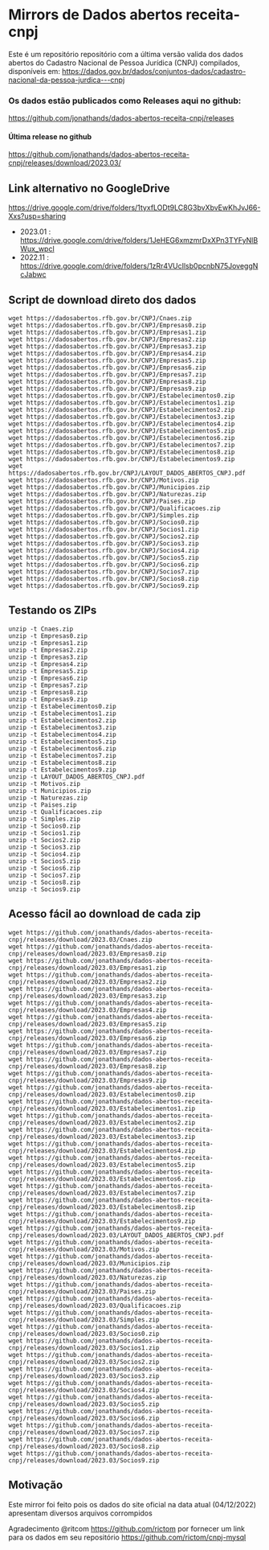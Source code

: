 # Mirrors de Dados abertos receita-cnpj

Este é um repositório repositório com a última versão valida dos dados abertos do Cadastro Nacional de Pessoa Jurídica (CNPJ) compilados, disponíveis em:
https://dados.gov.br/dados/conjuntos-dados/cadastro-nacional-da-pessoa-jurdica---cnpj

### Os dados estão publicados como Releases aqui no github: 

https://github.com/jonathands/dados-abertos-receita-cnpj/releases

#### Última release no github
https://github.com/jonathands/dados-abertos-receita-cnpj/releases/download/2023.03/

## Link alternativo no GoogleDrive
https://drive.google.com/drive/folders/1tyxfLODt9LC8G3bvXbvEwKhJvJ66-Xxs?usp=sharing
* 2023.01 : https://drive.google.com/drive/folders/1JeHEG6xmzmrDxXPn3TYFyNlBWux_wpcl
* 2022.11 : https://drive.google.com/drive/folders/1zRr4VUcIlsb0pcnbN75JoveggNcJabwc



## Script de download direto dos dados

    wget https://dadosabertos.rfb.gov.br/CNPJ/Cnaes.zip
    wget https://dadosabertos.rfb.gov.br/CNPJ/Empresas0.zip
    wget https://dadosabertos.rfb.gov.br/CNPJ/Empresas1.zip
    wget https://dadosabertos.rfb.gov.br/CNPJ/Empresas2.zip
    wget https://dadosabertos.rfb.gov.br/CNPJ/Empresas3.zip
    wget https://dadosabertos.rfb.gov.br/CNPJ/Empresas4.zip
    wget https://dadosabertos.rfb.gov.br/CNPJ/Empresas5.zip
    wget https://dadosabertos.rfb.gov.br/CNPJ/Empresas6.zip
    wget https://dadosabertos.rfb.gov.br/CNPJ/Empresas7.zip
    wget https://dadosabertos.rfb.gov.br/CNPJ/Empresas8.zip
    wget https://dadosabertos.rfb.gov.br/CNPJ/Empresas9.zip
    wget https://dadosabertos.rfb.gov.br/CNPJ/Estabelecimentos0.zip
    wget https://dadosabertos.rfb.gov.br/CNPJ/Estabelecimentos1.zip
    wget https://dadosabertos.rfb.gov.br/CNPJ/Estabelecimentos2.zip
    wget https://dadosabertos.rfb.gov.br/CNPJ/Estabelecimentos3.zip
    wget https://dadosabertos.rfb.gov.br/CNPJ/Estabelecimentos4.zip
    wget https://dadosabertos.rfb.gov.br/CNPJ/Estabelecimentos5.zip
    wget https://dadosabertos.rfb.gov.br/CNPJ/Estabelecimentos6.zip
    wget https://dadosabertos.rfb.gov.br/CNPJ/Estabelecimentos7.zip
    wget https://dadosabertos.rfb.gov.br/CNPJ/Estabelecimentos8.zip
    wget https://dadosabertos.rfb.gov.br/CNPJ/Estabelecimentos9.zip
    wget https://dadosabertos.rfb.gov.br/CNPJ/LAYOUT_DADOS_ABERTOS_CNPJ.pdf
    wget https://dadosabertos.rfb.gov.br/CNPJ/Motivos.zip
    wget https://dadosabertos.rfb.gov.br/CNPJ/Municipios.zip
    wget https://dadosabertos.rfb.gov.br/CNPJ/Naturezas.zip
    wget https://dadosabertos.rfb.gov.br/CNPJ/Paises.zip
    wget https://dadosabertos.rfb.gov.br/CNPJ/Qualificacoes.zip
    wget https://dadosabertos.rfb.gov.br/CNPJ/Simples.zip
    wget https://dadosabertos.rfb.gov.br/CNPJ/Socios0.zip
    wget https://dadosabertos.rfb.gov.br/CNPJ/Socios1.zip
    wget https://dadosabertos.rfb.gov.br/CNPJ/Socios2.zip
    wget https://dadosabertos.rfb.gov.br/CNPJ/Socios3.zip
    wget https://dadosabertos.rfb.gov.br/CNPJ/Socios4.zip
    wget https://dadosabertos.rfb.gov.br/CNPJ/Socios5.zip
    wget https://dadosabertos.rfb.gov.br/CNPJ/Socios6.zip
    wget https://dadosabertos.rfb.gov.br/CNPJ/Socios7.zip
    wget https://dadosabertos.rfb.gov.br/CNPJ/Socios8.zip
    wget https://dadosabertos.rfb.gov.br/CNPJ/Socios9.zip
    
## Testando os ZIPs

    unzip -t Cnaes.zip
    unzip -t Empresas0.zip
    unzip -t Empresas1.zip
    unzip -t Empresas2.zip
    unzip -t Empresas3.zip
    unzip -t Empresas4.zip
    unzip -t Empresas5.zip
    unzip -t Empresas6.zip
    unzip -t Empresas7.zip
    unzip -t Empresas8.zip
    unzip -t Empresas9.zip
    unzip -t Estabelecimentos0.zip
    unzip -t Estabelecimentos1.zip
    unzip -t Estabelecimentos2.zip
    unzip -t Estabelecimentos3.zip
    unzip -t Estabelecimentos4.zip
    unzip -t Estabelecimentos5.zip
    unzip -t Estabelecimentos6.zip
    unzip -t Estabelecimentos7.zip
    unzip -t Estabelecimentos8.zip
    unzip -t Estabelecimentos9.zip
    unzip -t LAYOUT_DADOS_ABERTOS_CNPJ.pdf
    unzip -t Motivos.zip
    unzip -t Municipios.zip
    unzip -t Naturezas.zip
    unzip -t Paises.zip
    unzip -t Qualificacoes.zip
    unzip -t Simples.zip
    unzip -t Socios0.zip
    unzip -t Socios1.zip
    unzip -t Socios2.zip
    unzip -t Socios3.zip
    unzip -t Socios4.zip
    unzip -t Socios5.zip
    unzip -t Socios6.zip
    unzip -t Socios7.zip
    unzip -t Socios8.zip
    unzip -t Socios9.zip

## Acesso fácil ao download de cada zip

    wget https://github.com/jonathands/dados-abertos-receita-cnpj/releases/download/2023.03/Cnaes.zip
    wget https://github.com/jonathands/dados-abertos-receita-cnpj/releases/download/2023.03/Empresas0.zip
    wget https://github.com/jonathands/dados-abertos-receita-cnpj/releases/download/2023.03/Empresas1.zip
    wget https://github.com/jonathands/dados-abertos-receita-cnpj/releases/download/2023.03/Empresas2.zip
    wget https://github.com/jonathands/dados-abertos-receita-cnpj/releases/download/2023.03/Empresas3.zip
    wget https://github.com/jonathands/dados-abertos-receita-cnpj/releases/download/2023.03/Empresas4.zip
    wget https://github.com/jonathands/dados-abertos-receita-cnpj/releases/download/2023.03/Empresas5.zip
    wget https://github.com/jonathands/dados-abertos-receita-cnpj/releases/download/2023.03/Empresas6.zip
    wget https://github.com/jonathands/dados-abertos-receita-cnpj/releases/download/2023.03/Empresas7.zip
    wget https://github.com/jonathands/dados-abertos-receita-cnpj/releases/download/2023.03/Empresas8.zip
    wget https://github.com/jonathands/dados-abertos-receita-cnpj/releases/download/2023.03/Empresas9.zip
    wget https://github.com/jonathands/dados-abertos-receita-cnpj/releases/download/2023.03/Estabelecimentos0.zip
    wget https://github.com/jonathands/dados-abertos-receita-cnpj/releases/download/2023.03/Estabelecimentos1.zip
    wget https://github.com/jonathands/dados-abertos-receita-cnpj/releases/download/2023.03/Estabelecimentos2.zip
    wget https://github.com/jonathands/dados-abertos-receita-cnpj/releases/download/2023.03/Estabelecimentos3.zip
    wget https://github.com/jonathands/dados-abertos-receita-cnpj/releases/download/2023.03/Estabelecimentos4.zip
    wget https://github.com/jonathands/dados-abertos-receita-cnpj/releases/download/2023.03/Estabelecimentos5.zip
    wget https://github.com/jonathands/dados-abertos-receita-cnpj/releases/download/2023.03/Estabelecimentos6.zip
    wget https://github.com/jonathands/dados-abertos-receita-cnpj/releases/download/2023.03/Estabelecimentos7.zip
    wget https://github.com/jonathands/dados-abertos-receita-cnpj/releases/download/2023.03/Estabelecimentos8.zip
    wget https://github.com/jonathands/dados-abertos-receita-cnpj/releases/download/2023.03/Estabelecimentos9.zip
    wget https://github.com/jonathands/dados-abertos-receita-cnpj/releases/download/2023.03/LAYOUT_DADOS_ABERTOS_CNPJ.pdf
    wget https://github.com/jonathands/dados-abertos-receita-cnpj/releases/download/2023.03/Motivos.zip
    wget https://github.com/jonathands/dados-abertos-receita-cnpj/releases/download/2023.03/Municipios.zip
    wget https://github.com/jonathands/dados-abertos-receita-cnpj/releases/download/2023.03/Naturezas.zip
    wget https://github.com/jonathands/dados-abertos-receita-cnpj/releases/download/2023.03/Paises.zip
    wget https://github.com/jonathands/dados-abertos-receita-cnpj/releases/download/2023.03/Qualificacoes.zip
    wget https://github.com/jonathands/dados-abertos-receita-cnpj/releases/download/2023.03/Simples.zip
    wget https://github.com/jonathands/dados-abertos-receita-cnpj/releases/download/2023.03/Socios0.zip
    wget https://github.com/jonathands/dados-abertos-receita-cnpj/releases/download/2023.03/Socios1.zip
    wget https://github.com/jonathands/dados-abertos-receita-cnpj/releases/download/2023.03/Socios2.zip
    wget https://github.com/jonathands/dados-abertos-receita-cnpj/releases/download/2023.03/Socios3.zip
    wget https://github.com/jonathands/dados-abertos-receita-cnpj/releases/download/2023.03/Socios4.zip
    wget https://github.com/jonathands/dados-abertos-receita-cnpj/releases/download/2023.03/Socios5.zip
    wget https://github.com/jonathands/dados-abertos-receita-cnpj/releases/download/2023.03/Socios6.zip
    wget https://github.com/jonathands/dados-abertos-receita-cnpj/releases/download/2023.03/Socios7.zip
    wget https://github.com/jonathands/dados-abertos-receita-cnpj/releases/download/2023.03/Socios8.zip
    wget https://github.com/jonathands/dados-abertos-receita-cnpj/releases/download/2023.03/Socios9.zip


## Motivação
Este mirror foi feito pois os dados do site oficial na data atual (04/12/2022) apresentam diversos arquivos corrompidos

Agradecimento @ritcom https://github.com/rictom por fornecer um link para os dados em seu repositório
https://github.com/rictom/cnpj-mysql
